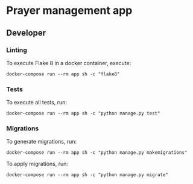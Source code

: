 # Prayer management app

## Developer

### Linting

To execute Flake 8 in a docker container, execute:

```shell
docker-compose run --rm app sh -c "flake8"
```

### Tests

To execute all tests, run:

```shell
docker-compose run --rm app sh -c "python manage.py test"
```

### Migrations

To generate migrations, run:

```shell
docker-compose run --rm app sh -c "python manage.py makemigrations"
```

To apply migrations, run:

```shell
docker-compose run --rm app sh -c "python manage.py migrate"
```
